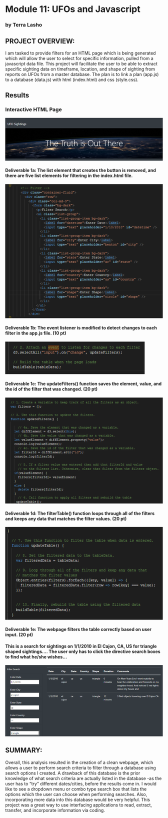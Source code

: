# Module 11: UFOs and Javascript

### by Terra Lasho

## PROJECT OVERVIEW:
I am tasked to provide filters for an HTML page which is being generated which will allow the user to select for specific information, pulled from a javascript data file.  This project will facilitate the user to be able to extract specific sighting data on timeframe, location, and shape of sighting from reports on UFOs from a master database.  The plan is to link a plan (app.js) to a database (data.js) with html (index.html) and css (style.css).
## Results
### Interactive HTML Page
![](https://github.com/Beetleee/UFOs/blob/main/images/D1_1.png)
#### Deliverable 1a: The list element that creates the button is removed, and there are five list elements for filtering in the index.html file.
![](https://github.com/Beetleee/UFOs/blob/main/images/D1_2.png)
#### Deliverable 1b: The event listener is modified to detect changes to each filter in the app.js file. (10 pt)
![](https://github.com/Beetleee/UFOs/blob/main/images/D1_3.png)
#### Deliverable 1c: The updateFilters() function saves the element, value, and the id of the filter that was changed. (20 pt)
![](https://github.com/Beetleee/UFOs/blob/main/images/D1_4.png)
#### Deliverable 1d: The filterTable() function loops through all of the filters and keeps any data that matches the filter values. (20 pt)
![](https://github.com/Beetleee/UFOs/blob/main/images/D1_5.png)
#### Deliverable 1e: The webpage filters the table correctly based on user input. (20 pt)
#### This is a search for sightings on 1/1/2010 in El Cajon, CA, US for triangle shaped sightings…. The user only has to click the directive search boxes to find what he/she wishes…
![](https://github.com/Beetleee/UFOs/blob/main/images/D1_6.png)

## SUMMARY:
Overall, this analysis resulted in the creation of a clean webpage, which allows a user to perform search criteria to filter through a database using search options I created.  A drawback of this database is the prior knowledge of what search criteria are actually listed in the database -as the user has to “try” different dates/cities, before the results come in.  I would like to see a dropdown menu or combo type search box that lists the options which the user can choose when performing searches.  Also, incorporating more data into this database would be very helpful.  This project was a great way to use interfacing applications to read, extract, transfer, and incorporate information via coding.
